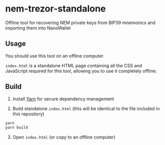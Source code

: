 # nem-trezor-standalone

Offline tool for recovering NEM private keys from BIP39 mnemonics and importing
them into NanoWallet

## Usage

You should use this tool on an offline computer.

`index.html` is a standalone HTML page containing all the CSS and JavaScript
required for this tool, allowing you to use it completely offline.

## Build

1. Install [Yarn](https://yarnpkg.com/en/) for secure dependency management

2. Build standalone `index.html` (this will be identical to the file included
   in this repository)

```bash
yarn
yarn build
```

3. Open `index.html` (or copy to an offline computer)
